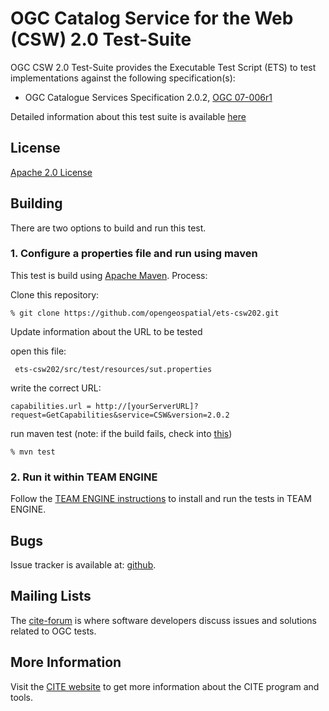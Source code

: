 # OGC Catalog Service for the Web (CSW) 2.0 Test-Suite

OGC CSW 2.0 Test-Suite provides the Executable Test Script (ETS) to test implementations against the following specification(s):

- OGC Catalogue Services Specification 2.0.2, [OGC 07-006r1](http://portal.opengeospatial.org/files/?artifact_id=20555)

Detailed information about this test suite is available [here](http://opengeospatial.github.io/ets-csw202/)


## License

[Apache 2.0 License](LICENSE.md)

## Building

There are two options to build and run this test.

### 1. Configure a properties file and run using maven

This test is build using [Apache Maven](http://maven.apache.org/). Process:

Clone this repository:
```     
% git clone https://github.com/opengeospatial/ets-csw202.git
```
Update information about the URL to be tested

open this file:

     ets-csw202/src/test/resources/sut.properties
     
write the correct URL:
```
capabilities.url = http://[yourServerURL]?request=GetCapabilities&service=CSW&version=2.0.2
```

run maven test (note: if the build fails, check into [this](https://github.com/opengeospatial/ets-csw202/issues/5))

```
% mvn test
```

### 2. Run it within TEAM ENGINE
Follow the [TEAM ENGINE instructions](http://opengeospatial.github.io/teamengine/installation.html) to install and run the tests in TEAM ENGINE.     


## Bugs

Issue tracker is available at:
[github](https://github.com/opengeospatial/ets-csw202/issues).

## Mailing Lists

The [cite-forum](http://cite.opengeospatial.org/forum) is where software developers discuss issues and solutions related to OGC tests. 


## More Information

Visit the [CITE website](http://cite.opengeospatial.org/) to get more information about the CITE program and tools.


